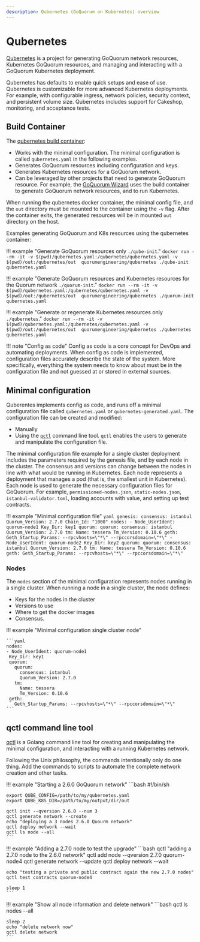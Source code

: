 ```yaml
---
description: Qubernetes (GoQuorum on Kubernetes) overview
---
```


# Qubernetes

[Qubernetes](https://github.com/ConsenSys/qubernetes) is a project for generating GoQuorum network resources,
Kubernetes GoQuorum resources, and managing and interacting with a GoQuorum Kubernetes deployment.

Qubernetes has defaults to enable quick setups and ease of use. Qubernetes is customizable for
more advanced Kubernetes deployments. For example,  with configurable ingress, network policies, security
context, and persistent volume size. Qubernetes includes support for Cakeshop, monitoring, and acceptance tests.

## Build Container

The [qubernetes build container](https://hub.docker.com/repository/docker/quorumengineering/qubernetes):

* Works with the minimal configuration. The minimal configuration is called `qubernetes.yaml` in the
following examples.
* Generates GoQuorum resources including configuration and keys.
* Generates Kubernetes resources for a GoQuorum network.
* Can be leveraged by other projects that need to generate GoQuorum resource. For example, the
[GoQuorum Wizard](../../HowTo/GetStarted/Wizard/GettingStarted.md) uses the build container to generate GoQuorum
network resources, and to run Kubernetes.

When running the qubernetes docker container, the minimal config file, and the `out` directory must be mounted to the container
using the `-v` flag.
After the container exits, the generated resources will be in mounted `out` directory on the host.

Examples generating GoQuorum and K8s resources using the qubernetes container:

!!! example "Generate GoQuorum resources only `./qube-init`."
    ```
    docker run --rm -it -v $(pwd)/qubernetes.yaml:/qubernetes/qubernetes.yaml -v $(pwd)/out:/qubernetes/out  quorumengineering/qubernetes ./qube-init qubernetes.yaml
    ```

!!! example "Generate GoQuorum resources and Kubernetes resources for the Quorum network `./quorum-init`."
    ```
    docker run --rm -it -v $(pwd)/qubernetes.yaml:/qubernetes/qubernetes.yaml -v $(pwd)/out:/qubernetes/out  quorumengineering/qubernetes ./quorum-init qubernetes.yaml
    ```

!!! example "Generate or regenerate Kubernetes resources only `./qubernetes`."
    ```
    docker run --rm -it -v $(pwd)/qubernetes.yaml:/qubernetes/qubernetes.yaml -v $(pwd)/out:/qubernetes/out  quorumengineering/qubernetes ./qubernetes qubernetes.yaml
    ```

!!! note "Config as code"
    Config as code is a core concept for DevOps and automating deployments. When config as code is implemented,
    configuration files accurately describe the state of the system. More specifically,
    everything the system needs to know about must be in the configuration file and not guessed at or
    stored in external sources.

## Minimal configuration

Quberentes implements config as code, and runs off a minimal configuration file called `qubernetes.yaml` or
`qubernetes-generated.yaml`. The configuration file can be created and modified:

* Manually
* Using the [`qctl`](https://github.com/ConsenSys/qubernetes/tree/master/qctl) command line tool. `qctl`
enables the users to generate and manipulate the configuration file.

The minimal configuration file example for a single cluster deployment includes the parameters required by the
genesis file, and by each node in the cluster. The consensus and versions can change between the
nodes in line with what would be running in Kubernetes. Each node represents a deployment that manages a
pod (that is, the smallest unit in Kubernetes). Each node is used to generate the necessary configuration
files for GoQuorum. For example, `permissioned-nodes.json`, `static-nodes.json`, `istanbul-validator.toml`,
loading accounts with value, and setting up test contracts.

!!! example "Minimal configuration file"
    ```yaml
    genesis:
     consensus: istanbul
     Quorum_Version: 2.7.0
     Chain_Id: "1000"
    nodes:
    - Node_UserIdent: quorum-node1
     Key_Dir: key1
     quorum:
       quorum:
         consensus: istanbul
         Quorum_Version: 2.7.0
       tm:
         Name: tessera
         Tm_Version: 0.10.6
     geth:
       Geth_Startup_Params: --rpcvhosts=\"*\" --rpccorsdomain=\"*\"
    - Node_UserIdent: quorum-node2
     Key_Dir: key2
     quorum:
       quorum:
         consensus: istanbul
         Quorum_Version: 2.7.0
       tm:
         Name: tessera
         Tm_Version: 0.10.6
     geth:
       Geth_Startup_Params: --rpcvhosts=\"*\" --rpccorsdomain=\"*\"
    ```

### Nodes

The `nodes` section of the minimal configuration represents nodes running in a single cluster. When
running a node in a single cluster, the node defines:

* Keys for the nodes in the cluster
* Versions to use
* Where to get the docker images
* Consensus.

!!! example "Minimal configuration single cluster node"

    ```yaml
    nodes:
    - Node_UserIdent: quorum-node1
     Key_Dir: key1
     quorum:
       quorum:
         consensus: istanbul
         Quorum_Version: 2.7.0
       tm:
         Name: tessera
         Tm_Version: 0.10.6
     geth:
       Geth_Startup_Params: --rpcvhosts=\"*\" --rpccorsdomain=\"*\"
    ```

## qctl command line tool

[qctl](../../HowTo/GetStarted/Getting-Started-Qubernetes.md) is a Golang command line tool for
creating and manipulating the minimal configuration, and interacting with a running Kubernetes network.

Following the Unix philosophy, the commands intentionally only do one thing. Add the commands to
scripts to automate the complete network creation and other tasks.

!!! example "Starting a 2.6.0 GoQuorum network"
    ```bash
    #!/bin/sh

    export QUBE_CONFIG=/path/to/my/qubernetes.yaml
    export QUBE_K8S_DIR=/path/to/my/output/dir/out

    qctl init --qversion 2.6.0 --num 3
    qctl generate network --create
    echo "deploying a 3 nodes 2.6.0 Quourm network"
    qctl deploy network --wait
    qctl ls node --all
    ```

!!! example "Adding a 2.7.0 node to test the upgrade"
    ```bash
    qctl "adding a 2.7.0 node to the 2.6.0 network"
    qctl add node --qversion 2.7.0 quorum-node4
    qctl generate network --update
    qctl deploy network --wait

    echo "testing a private and public contract again the new 2.7.0 nodes"
    qctl test contracts quorum-node4

    sleep 1
    ```

!!! example "Show all node information and delete network"
    ```bash
     qctl ls nodes --all

    sleep 2
    echo "delete network now"
    qctl delete network
    ```
